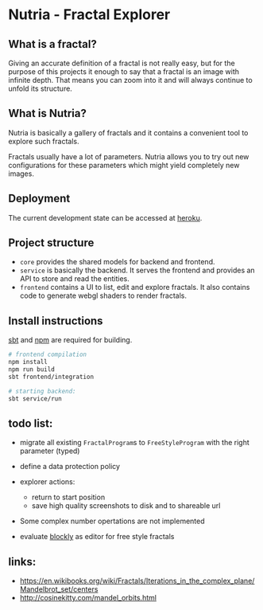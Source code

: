 # Nutria - Fractal Explorer
## What is a fractal?
Giving an accurate definition of a fractal is not really easy, but for the purpose of this projects it enough to say that a fractal is an image with infinite depth.
That means you can zoom into it and will always continue to unfold its structure.

## What is Nutria?
Nutria is basically a gallery of fractals and it contains a convenient tool to explore such fractals.

Fractals usually have a lot of parameters. Nutria allows you to try out new configurations for these parameters which might yield completely new images.

## Deployment

The current development state can be accessed at [heroku](http://nutria-explorer.herokuapp.com).

## Project structure
- `core` provides the shared models for backend and frontend.
- `service` is basically the backend. It serves the frontend and provides an API to store and read the entities.
- `frontend` contains a UI to list, edit and explore fractals. 
It also contains code to generate webgl shaders to render fractals.

## Install instructions
[sbt](http://www.scala-sbt.org/) and [npm](https://www.npmjs.com/) are required for building.

```bash
# frontend compilation
npm install
npm run build
sbt frontend/integration

# starting backend:
sbt service/run
```

## todo list:
 - migrate all existing `FractalProgram`s to `FreeStyleProgram` with the right parameter (typed)
 - define a data protection policy 
 - explorer actions:
    - return to start position
    - save high quality screenshots to disk and to shareable url
 - Some complex number opertations are not implemented
    
 - evaluate [blockly](https://developers.google.com/blockly) as editor for free style fractals

## links:
- https://en.wikibooks.org/wiki/Fractals/Iterations_in_the_complex_plane/Mandelbrot_set/centers
- http://cosinekitty.com/mandel_orbits.html

